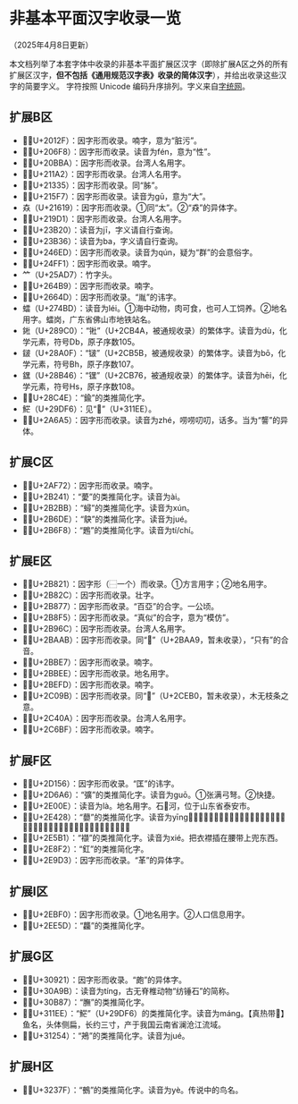 # 非基本平面汉字收录一览
（2025年4月8日更新）

本文档列举了本套字体中收录的非基本平面扩展区汉字（即除扩展A区之外的所有扩展区汉字，**但不包括《通用规范汉字表》收录的简体汉字**），并给出收录这些汉字的简要字义。
字符按照 Unicode 编码升序排列。字义来自[字统网](https://zi.tools/ "字统网")。

## 扩展B区
- 𠄯（U+2012F）：因字形而收录。喃字，意为“脏污”。
- 𠛸（U+206F8）：因字形而收录。读音为fén，意为“性”。
- 𠮺（U+20BBA）：因字形而收录。台湾人名用字。
- 𡆢（U+211A2）：因字形而收录。台湾人名用字。
- 𡌵（U+21335）：因字形而收录。同“胏”。
- 𡗷（U+215F7）：因字形而收录。读音为gū，意为“大”。
- 𡘙（U+21619）：因字形而收录。①同“太”。②“猋”的异体字。
- 𡧑（U+219D1）：因字形而收录。台湾人名用字。
- 𣬠（U+23B20）：读音为jī，字义请自行查询。
- 𣬶（U+23B36）：读音为ba，字义请自行查询。
- 𤛭（U+246ED）：因字形而收录。读音为qún，疑为“群”的会意俗字。
- 𤿱（U+24FF1）：因字形而收录。喃字。
- 𥫗（U+25AD7）：竹字头。
- 𦒹（U+264B9）：因字形而收录。喃字。
- 𦙍（U+2664D）：因字形而收录。“胤”的讳字。
- 𧒽（U+274BD）：读音为léi。①海中动物，肉可食，也可人工饲养。②地名用字。𧒽岗，广东省佛山市地铁站名。
- 𨧀（U+289C0）：“𬭊”（U+2CB4A，被通规收录）的繁体字。读音为dù，化学元素，符号Db，原子序数105。
- 𨨏（U+28A0F）：“𬭛”（U+2CB5B，被通规收录）的繁体字。读音为bō，化学元素，符号Bh，原子序数107。
- 𨭆（U+28B46）：“𬭶”（U+2CB76，被通规收录）的繁体字。读音为hēi，化学元素，符号Hs，原子序数108。
- 𨱎（U+28C4E）：“鍮”的类推简化字。
- 𩷶（U+29DF6）：见“𱇮”（U+311EE）。
- 𪚥（U+2A6A5）：因字形而收录。读音为zhé，唠唠叨叨，话多。当为“讋”的异体。

## 扩展C区
- 𪽲（U+2AF72）：因字形而收录。喃字。
- 𫉁（U+2B241）：“薆”的类推简化字。读音为ài。
- 𫊻（U+2B2BB）：“蟳”的类推简化字。读音为xún。
- 𫛞（U+2B6DE）：“鴃”的类推简化字。读音为jué。
- 𫛸（U+2B6F8）：“鶗”的类推简化字。读音为tí/chí。

## 扩展E区
- 𫠡（U+2B821）：因字形（⿱一个）而收录。①方言用字；②地名用字。
- 𫠬（U+2B82C）：因字形而收录。壮字。
- 𫡷（U+2B877）：因字形而收录。“百亞”的合字。一公顷。
- 𫣵（U+2B8F5）：因字形而收录。“真似”的合字，意为“模仿”。
- 𫥬（U+2B96C）：因字形而收录。台湾人名用字。
- 𫪫（U+2BAAB）：因字形而收录。同“𫪩”（U+2BAA9，暂未收录），“只有”的合音。
- 𫯧（U+2BBE7）：因字形而收录。喃字。
- 𫯮（U+2BBEE）：因字形而收录。地名用字。
- 𫻽（U+2BEFD）：因字形而收录。喃字。
- 𬂛（U+2C09B）：因字形而收录。同“𬺰”（U+2CEB0，暂未收录），木无枝条之意。
- 𬐊（U+2C40A）：因字形而收录。台湾人名用字。
- 𬚿（U+2C6BF）：因字形而收录。喃字。

## 扩展F区
- 𭅖（U+2D156）：因字形而收录。“匡”的讳字。
- 𭚦（U+2D6A6）：“彍”的类推简化字。读音为guō。①张满弓弩。②快捷。
- 𮀎（U+2E00E）：读音为là。地名用字。石𮀎河，位于山东省泰安市。
- 𮐨（U+2E428）：“蘡”的类推简化字。读音为yīng。【𮐨薁】又名野葡萄、山葡萄、山櫐，葡萄科，落叶藤本，有卷须，果可酿酒，根入药。
- 𮖱（U+2E5B1）：“襭”的类推简化字。读音为xié。把衣襟插在腰带上兜东西。
- 𮣲（U+2E8F2）：“釭”的类推简化字。
- 𮧓（U+2E9D3）：因字形而收录。“革”的异体字。

## 扩展I区
- 𮯰（U+2EBF0）：因字形而收录。①地名用字。②人口信息用字。
- 𮹝（U+2EE5D）：“龘”的类推简化字。

## 扩展G区
- 𰤡（U+30921）：因字形而收录。“皰”的异体字。
- 𰪛（U+30A9B）：读音为tíng，古无脊椎动物“纺锤石”的简称。
- 𰮇（U+30B87）：“膴”的类推简化字。
- 𱇮（U+311EE）：“𩷶”（U+29DF6）的类推简化字。读音为máng。【真热带𱇮】鱼名，头体侧扁，长约三寸，产于我国云南省澜沧江流域。
- 𱉔（U+31254）：“鴂”的类推简化字。读音为jué。

## 扩展H区
- 𲍿（U+3237F）：“鵺”的类推简化字。读音为yè。传说中的鸟名。
